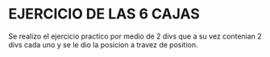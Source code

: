 # EJERCICIO DE LAS 6 CAJAS
Se realizo el ejercicio practico por medio de 2 divs que a su vez contenian 2 divs cada uno y se le dio la posicion a travez de position.
